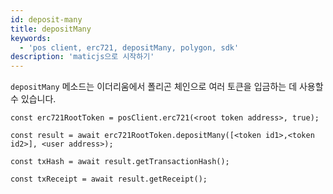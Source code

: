 ```yaml
---
id: deposit-many
title: depositMany
keywords:
  - 'pos client, erc721, depositMany, polygon, sdk'
description: 'maticjs으로 시작하기'
---
```


`depositMany` 메소드는 이더리움에서 폴리곤 체인으로 여러 토큰을 입금하는 데 사용할 수 있습니다.

```
const erc721RootToken = posClient.erc721(<root token address>, true);

const result = await erc721RootToken.depositMany([<token id1>,<token id2>], <user address>);

const txHash = await result.getTransactionHash();

const txReceipt = await result.getReceipt();

```
